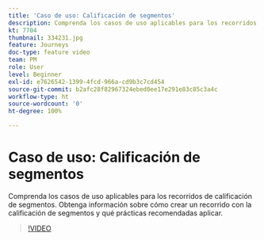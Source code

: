 ```yaml
---
title: 'Caso de uso: Calificación de segmentos'
description: Comprenda los casos de uso aplicables para los recorridos de calificación de segmentos. Obtenga información sobre cómo crear un recorrido con la calificación de segmentos y qué prácticas recomendadas aplicar.
kt: 7704
thumbnail: 334231.jpg
feature: Journeys
doc-type: feature video
team: PM
role: User
level: Beginner
exl-id: e7626542-1399-4fcd-966a-cd9b3c7cd454
source-git-commit: b2afc28f82967324ebed0ee17e291e83c85c3a4c
workflow-type: ht
source-wordcount: '0'
ht-degree: 100%

---
```


# Caso de uso: Calificación de segmentos

Comprenda los casos de uso aplicables para los recorridos de calificación de segmentos. Obtenga información sobre cómo crear un recorrido con la calificación de segmentos y qué prácticas recomendadas aplicar.

>[!VIDEO](https://video.tv.adobe.com/v/334231?quality=12&learn=on)

